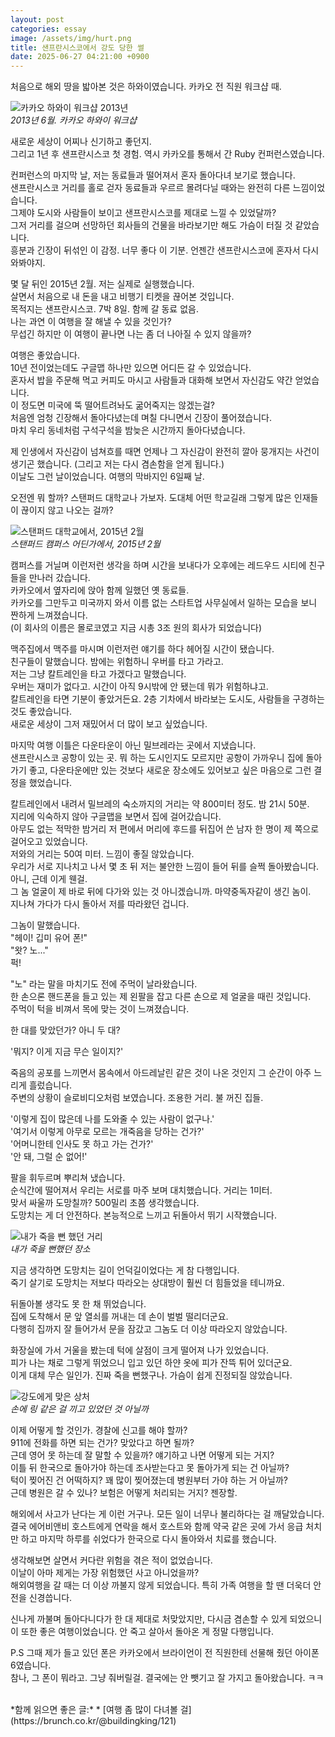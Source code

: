 ```yaml
---
layout: post
categories: essay
image: /assets/img/hurt.png
title: 샌프란시스코에서 강도 당한 썰
date: 2025-06-27 04:21:00 +0900
---
```


처음으로 해외 땅을 밟아본 것은 하와이였습니다. 카카오 전 직원 워크샵 때.

![카카오 하와이 워크샵 2013년](/assets/img/kakao_hawaii.jpg)  
*2013년 6월. 카카오 하와이 워크샵*

새로운 세상이 어찌나 신기하고 좋던지.  
그리고 1년 후 샌프란시스코 첫 경험. 역시 카카오를 통해서 간 Ruby 컨퍼런스였습니다.

컨퍼런스의 마지막 날, 저는 동료들과 떨어져서 혼자 돌아다녀 보기로 했습니다.  
샌프란시스코 거리를 홀로 걷자 동료들과 우르르 몰려다닐 때와는 완전히 다른 느낌이었습니다.  
그제야 도시와 사람들이 보이고 샌프란시스코를 제대로 느낄 수 있었달까?  
그저 거리를 걸으며 선망하던 회사들의 건물을 바라보기만 해도 가슴이 터질 것 같았습니다.  
흥분과 긴장이 뒤섞인 이 감정. 너무 좋다 이 기분. 언젠간 샌프란시스코에 혼자서 다시 와봐야지.

몇 달 뒤인 2015년 2월. 저는 실제로 실행했습니다.  
살면서 처음으로 내 돈을 내고 비행기 티켓을 끊어본 것입니다.  
목적지는 샌프란시스코. 7박 8일. 함께 갈 동료 없음.  
나는 과연 이 여행을 잘 해낼 수 있을 것인가?  
무섭긴 하지만 이 여행이 끝나면 나는 좀 더 나아질 수 있지 않을까?

여행은 좋았습니다.  
10년 전이었는데도 구글맵 하나만 있으면 어디든 갈 수 있었습니다.  
혼자서 밥을 주문해 먹고 커피도 마시고 사람들과 대화해 보면서 자신감도 약간 얻었습니다.  
이 정도면 미국에 뚝 떨어트려놔도 굶어죽지는 않겠는걸?  
처음엔 엄청 긴장해서 돌아다녔는데 며칠 다니면서 긴장이 풀어졌습니다.  
마치 우리 동네처럼 구석구석을 밤늦은 시간까지 돌아다녔습니다.  

제 인생에서 자신감이 넘쳐흐를 때면 언제나 그 자신감이 완전히 깔아 뭉개지는 사건이 생기곤 했습니다. (그리고 저는 다시 겸손함을 얻게 됩니다.)  
이날도 그런 날이었습니다. 여행의 막바지인 6일째 날.

오전엔 뭐 할까? 스탠퍼드 대학교나 가보자. 도대체 어떤 학교길래 그렇게 많은 인재들이 끊이지 않고 나오는 걸까?  

![스탠퍼드 대학교에서, 2015년 2월](/assets/img/stanford.jpg)  
*스탠퍼드 캠퍼스 어딘가에서, 2015년 2월*

캠퍼스를 거닐며 이런저런 생각을 하며 시간을 보내다가 오후에는 레드우드 시티에 친구들을 만나러 갔습니다.  
카카오에서 옆자리에 앉아 함께 일했던 옛 동료들.  
카카오를 그만두고 미국까지 와서 이름 없는 스타트업 사무실에서 일하는 모습을 보니 짠하게 느껴졌습니다.  
(이 회사의 이름은 몰로코였고 지금 시총 3조 원의 회사가 되었습니다)

맥주집에서 맥주를 마시며 이런저런 얘기를 하다 헤어질 시간이 됐습니다.  
친구들이 말했습니다. 밤에는 위험하니 우버를 타고 가라고.  
저는 그냥 칼트레인을 타고 가겠다고 말했습니다.  
우버는 재미가 없다고. 시간이 아직 9시밖에 안 됐는데 뭐가 위험하냐고.  
칼트레인을 타면 기분이 좋았거든요. 2층 기차에서 바라보는 도시도, 사람들을 구경하는 것도 좋았습니다.  
새로운 세상이 그저 재밌어서 더 많이 보고 싶었습니다.

마지막 여행 이틀은 다운타운이 아닌 밀브레라는 곳에서 지냈습니다.  
샌프란시스코 공항이 있는 곳. 뭐 하는 도시인지도 모르지만 공항이 가까우니 집에 돌아가기 좋고, 다운타운에만 있는 것보다 새로운 장소에도 있어보고 싶은 마음으로 그런 결정을 했었습니다.  

칼트레인에서 내려서 밀브레의 숙소까지의 거리는 약 800미터 정도. 밤 21시 50분.  
지리에 익숙하지 않아 구글맵을 보면서 집에 걸어갔습니다.    
아무도 없는 적막한 밤거리 저 편에서 머리에 후드를 뒤집어 쓴 남자 한 명이 제 쪽으로 걸어오고 있었습니다.  
저와의 거리는 50여 미터. 느낌이 좋질 않았습니다.  
우리가 서로 지나치고 나서 몇 초 뒤 저는 불안한 느낌이 들어 뒤를 슬쩍 돌아봤습니다.  
아니, 근데 이게 웬걸.  
그 놈 얼굴이 제 바로 뒤에 다가와 있는 것 아니겠습니까. 마약중독자같이 생긴 놈이.  
지나쳐 가다가 다시 돌아서 저를 따라왔던 겁니다.

그놈이 말했습니다.  
"헤이! 깁미 유어 폰!"  
"왓? 노..."  
퍽!

"노" 라는 말을 마치기도 전에 주먹이 날라왔습니다.  
한 손으론 핸드폰을 들고 있는 제 왼팔을 잡고 다른 손으로 제 얼굴을 때린 것입니다.  
주먹이 턱을 비껴서 목에 맞는 것이 느껴졌습니다.  

한 대를 맞았던가? 아니 두 대?

'뭐지? 이게 지금 무슨 일이지?'

죽음의 공포를 느끼면서 몸속에서 아드레날린 같은 것이 나온 것인지 그 순간이 아주 느리게 흘렀습니다.  
주변의 상황이 슬로비디오처럼 보였습니다. 조용한 거리. 불 꺼진 집들.

'이렇게 집이 많은데 나를 도와줄 수 있는 사람이 없구나.'  
'여기서 이렇게 아무로 모르는 개죽음을 당하는 건가?'  
'어머니한테 인사도 못 하고 가는 건가?'  
'안 돼, 그럴 순 없어!'

팔을 휘두르며 뿌리쳐 냈습니다.  
순식간에 떨어져서 우리는 서로를 마주 보며 대치했습니다. 거리는 1미터.  
맞서 싸울까 도망칠까? 500밀리 초쯤 생각했습니다.  
도망치는 게 더 안전하다. 본능적으로 느끼고 뒤돌아서 뛰기 시작했습니다.

![내가 죽을 뻔 했던 거리](/assets/img/millbrae.png)  
*내가 죽을 뻔했던 장소*

지금 생각하면 도망치는 길이 언덕길이었다는 게 참 다행입니다.  
죽기 살기로 도망치는 저보다 따라오는 상대방이 훨씬 더 힘들었을 테니까요.

뒤돌아볼 생각도 못 한 채 뛰었습니다.  
집에 도착해서 문 앞 열쇠를 꺼내는 데 손이 벌벌 떨리더군요.  
다행히 집까지 잘 들어가서 문을 잠갔고 그놈도 더 이상 따라오지 않았습니다.

화장실에 가서 거울을 봤는데 턱에 살점이 크게 떨어져 나가 있었습니다.  
피가 나는 채로 그렇게 뛰었으니 입고 있던 하얀 옷에 피가 잔뜩 튀어 있더군요.  
이게 대체 무슨 일인가. 진짜 죽을 뻔했구나. 가슴이 쉽게 진정되질 않았습니다.

![강도에게 맞은 상처](/assets/img/hurt.png)  
*손에 링 같은 걸 끼고 있었던 것 아닐까*

이제 어떻게 할 것인가. 경찰에 신고를 해야 할까?  
911에 전화를 하면 되는 건가? 맞았다고 하면 될까?  
근데 영어 못 하는데 잘 말할 수 있을까? 얘기하고 나면 어떻게 되는 거지?  
이틀 뒤 한국으로 돌아가야 하는데 조사받는다고 못 돌아가게 되는 건 아닐까?  
턱이 찢어진 건 어떡하지? 꽤 많이 찢어졌는데 병원부터 가야 하는 거 아닐까?  
근데 병원은 갈 수 있나? 보험은 어떻게 처리되는 거지? 젠장할.

해외에서 사고가 난다는 게 이런 거구나. 모든 일이 너무나 불리하다는 걸 깨달았습니다.  
결국 에어비앤비 호스트에게 연락을 해서 호스트와 함께 약국 같은 곳에 가서 응급 처치만 하고 마지막 하루를 쉬었다가 한국으로 다시 돌아와서 치료를 했습니다.

생각해보면 살면서 커다란 위험을 겪은 적이 없었습니다.  
이날이 아마 제게는 가장 위험했던 사고 아니었을까?  
해외여행을 갈 때는 더 이상 까불지 않게 되었습니다. 특히 가족 여행을 할 땐 더욱더 안전을 신경씁니다.

신나게 까불며 돌아다니다가 한 대 제대로 처맞았지만, 다시금 겸손할 수 있게 되었으니 이 또한 좋은 여행이었습니다.
안 죽고 살아서 돌아온 게 정말 다행입니다.

P.S 그때 제가 들고 있던 폰은 카카오에서 브라이언이 전 직원한테 선물해 줬던 아이폰 6였습니다.  
참나, 그 폰이 뭐라고. 그냥 줘버릴걸. 결국에는 안 뺏기고 잘 가지고 돌아왔습니다. ㅋㅋ

<br>
*함께 읽으면 좋은 글:*
* [여행 좀 많이 다녀볼 걸](https://brunch.co.kr/@buildingking/121)
